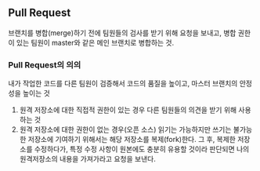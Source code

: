 ## Pull Request
브랜치를 병합(merge)하기 전에 팀원들의 검사를 받기 위해 요청을 보내고, 병합 권한이 있는 팀원이 master와 같은 메인 브랜치로 병합하는 것.

### Pull Request의 의의
내가 작업한 코드를 다른 팀원이 검증해서 코드의 품질을 높이고, 마스터 브랜치의 안정성을 높이는 것

1. 원격 저장소에 대한 직접적 권한이 있는 경우
다른 팀원들의 의견을 받기 위해 사용하는 것
2. 원격 저장소에 대한 권한이 없는 경우(오픈 소스)
읽기는 가능하지만 쓰기는 불가능한 저장소에 기여하기 위해서는 해당 저장소를 복제(fork)한다.
그 후, 복제한 저장소를 수정하다가, 특정 수정 사항이 원본에도 충분히 유용할 것이라 판단되면 나의 원격저장소의 내용을 가져가라고 요청을 보낸다.
